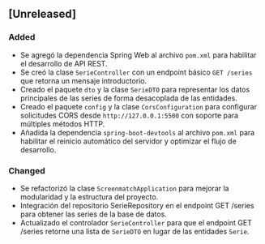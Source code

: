 ## [Unreleased]
### Added
- Se agregó la dependencia Spring Web al archivo `pom.xml` para habilitar el desarrollo de API REST.
- Se creó la clase `SerieController` con un endpoint básico `GET /series` que retorna un mensaje introductorio.
- Creado el paquete `dto` y la clase `SerieDTO` para representar los datos principales de las series de forma desacoplada de las entidades.
- Creado el paquete `config` y la clase `CorsConfiguration` para configurar solicitudes CORS desde `http://127.0.0.1:5500` con soporte para múltiples métodos HTTP.
- Añadida la dependencia `spring-boot-devtools` al archivo `pom.xml` para habilitar el reinicio automático del servidor y optimizar el flujo de desarrollo.

### Changed
- Se refactorizó la clase `ScreenmatchApplication` para mejorar la modularidad y la estructura del proyecto.
- Integración del repositorio SerieRepository en el endpoint GET /series para obtener las series de la base de datos.
- Actualizado el controlador `SerieController` para que el endpoint GET /series retorne una lista de `SerieDTO` en lugar de las entidades `Serie`.